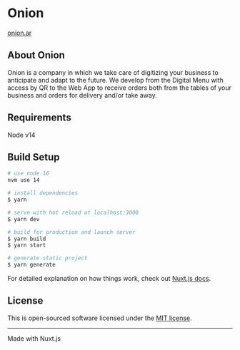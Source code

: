 # Onion

[onion.ar](https://onion.ar)

## About Onion

Onion is a company in which we take care of digitizing your business to anticipate and adapt to the future. We develop from the Digital Menu with access by QR to the Web App to receive orders both from the tables of your business and orders for delivery and/or take away.

## Requirements

Node v14

## Build Setup

```bash
# use node 16
nvm use 14

# install dependencies
$ yarn

# serve with hot reload at localhost:3000
$ yarn dev

# build for production and launch server
$ yarn build
$ yarn start

# generate static project
$ yarn generate
```

For detailed explanation on how things work, check out [Nuxt.js docs](https://nuxtjs.org).

## License

This is open-sourced software licensed under the [MIT license](https://opensource.org/licenses/MIT).

---

Made with Nuxt.js
